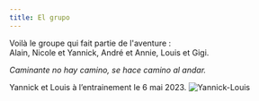 ```yaml
---
title: El grupo
---
```

Voilà le groupe qui fait partie de l'aventure :<br>
Alain, Nicole et Yannick, André et Annie, Louis et Gigi.
 
*Caminante no hay camino, se hace camino al andar.*

Yannick et Louis à l’entrainement le 6 mai 2023.
![Yannick-Louis]()